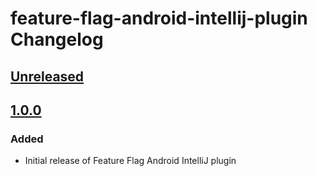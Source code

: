 <!-- Keep a Changelog guide -> https://keepachangelog.com -->

# feature-flag-android-intellij-plugin Changelog

## [Unreleased]

## [1.0.0]

### Added

- Initial release of Feature Flag Android IntelliJ plugin

[Unreleased]: https://github.com/line/feature-flag-android/compare/v1.0.0...HEAD
[1.0.0]: https://github.com/line/feature-flag-android/commits/v1.0.0
